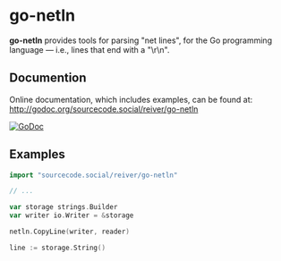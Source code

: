 # go-netln

**go-netln** provides tools for parsing "net lines", for the Go programming language —
i.e., lines that end with a "\r\n".

## Documention

Online documentation, which includes examples, can be found at: http://godoc.org/sourcecode.social/reiver/go-netln

[![GoDoc](https://godoc.org/sourcecode.social/reiver/go-netln?status.svg)](https://godoc.org/sourcecode.social/reiver/go-netln)

## Examples

```go
import "sourcecode.social/reiver/go-netln"

// ...

var storage strings.Builder
var writer io.Writer = &storage

netln.CopyLine(writer, reader)

line := storage.String()
```
